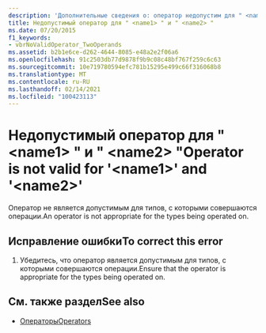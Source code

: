 ```yaml
---
description: 'Дополнительные сведения о: оператор недопустим для " <name1> " и " <name2> "'
title: Недопустимый оператор для " <name1> " и " <name2> "
ms.date: 07/20/2015
f1_keywords:
- vbrNoValidOperator_TwoOperands
ms.assetid: b2b1e6ce-d262-4644-8085-e48a2e2f06a6
ms.openlocfilehash: 91c2503db77d9878f9b9c08c48bf767f259c6c63
ms.sourcegitcommit: 10e719780594efc781b15295e499c66f316068b8
ms.translationtype: MT
ms.contentlocale: ru-RU
ms.lasthandoff: 02/14/2021
ms.locfileid: "100423113"
---
```

# <a name="operator-is-not-valid-for-name1-and-name2"></a><span data-ttu-id="2f35d-103">Недопустимый оператор для " \<name1> " и " \<name2> "</span><span class="sxs-lookup"><span data-stu-id="2f35d-103">Operator is not valid for '\<name1>' and '\<name2>'</span></span>

<span data-ttu-id="2f35d-104">Оператор не является допустимым для типов, с которыми совершаются операции.</span><span class="sxs-lookup"><span data-stu-id="2f35d-104">An operator is not appropriate for the types being operated on.</span></span>  
  
## <a name="to-correct-this-error"></a><span data-ttu-id="2f35d-105">Исправление ошибки</span><span class="sxs-lookup"><span data-stu-id="2f35d-105">To correct this error</span></span>  
  
1. <span data-ttu-id="2f35d-106">Убедитесь, что оператор является допустимым для типов, с которыми совершаются операции.</span><span class="sxs-lookup"><span data-stu-id="2f35d-106">Ensure that the operator is appropriate for the types being operated on.</span></span>  
  
## <a name="see-also"></a><span data-ttu-id="2f35d-107">См. также раздел</span><span class="sxs-lookup"><span data-stu-id="2f35d-107">See also</span></span>

- [<span data-ttu-id="2f35d-108">Операторы</span><span class="sxs-lookup"><span data-stu-id="2f35d-108">Operators</span></span>](../language-reference/operators/index.md)
